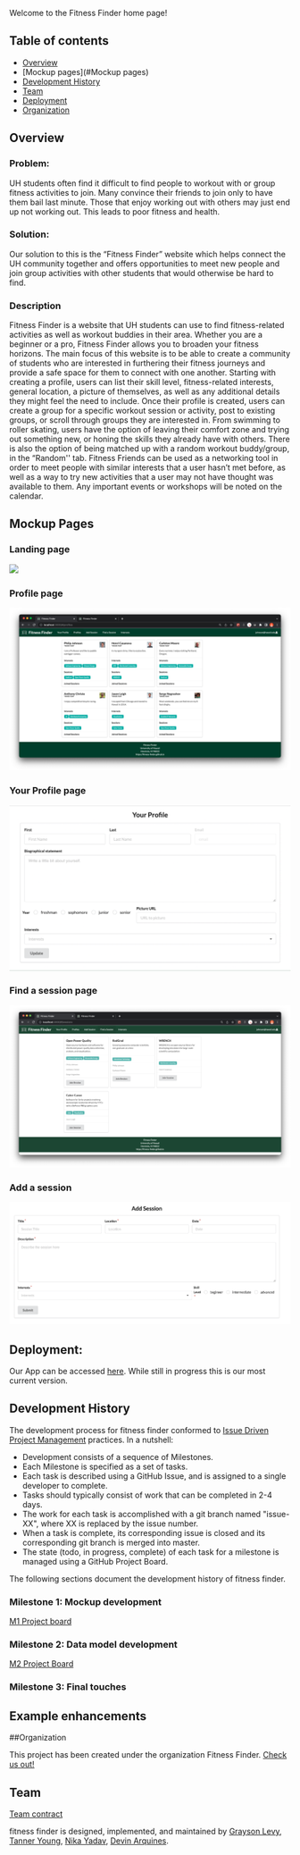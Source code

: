 Welcome to the Fitness Finder home page!

## Table of contents

* [Overview](#overview)
* [Mockup pages](#Mockup pages) 
* [Development History](#development-history)
* [Team](#team)
* [Deployment](#deployment)
* [Organization](#organization)
## Overview

### Problem: 

UH students often find it difficult to find people to workout with or group fitness activities to join. Many convince their friends to join only to have them bail last minute. Those that enjoy working out with others may just end up not working out. This leads to poor fitness and health.

### Solution:

Our solution to this is the “Fitness Finder” website which helps connect the UH community together and offers opportunities to meet new people and join group activities with other students that would otherwise be hard to find.

### Description

Fitness Finder is a website that UH students can use to find fitness-related activities as well as workout buddies in their area. Whether you are a beginner or a pro, Fitness Finder allows you to broaden your fitness horizons. The main focus of this website is to be able to create a community of students who are interested in furthering their fitness journeys and provide a safe space for them to connect with one another. Starting with creating a profile, users can list their skill level, fitness-related interests, general location,  a picture of themselves, as well as any additional details they might feel the need to include. Once their profile is created, users can create a group for a specific workout session or activity, post to existing groups, or scroll through groups they are interested in. From swimming to roller skating, users have the option of leaving their comfort zone and trying out something new, or honing the skills they already have with others. There is also the option of being matched up with a random workout buddy/group, in the “Random'' tab. Fitness Friends can be used as a networking tool in order to meet people with similar interests that a user hasn’t met before, as well as a way to try new activities that a user may not have thought was available to them. Any important events or workshops will be noted on the calendar.


## Mockup Pages
### Landing page
![](images/landingpage3.png)

### Profile page
![](images/profilepage.png)

### Your Profile page
![](images/profileupdatepage2.png)

### Find a session page
![](images/sessionpage2.png)

### Add a session
![](images/addsessionpage2.png)

## Deployment:

Our App can be accessed [here](http://143.110.235.118/). While still in progress this is our most current version.

## Development History

The development process for fitness finder conformed to [Issue Driven Project Management](http://courses.ics.hawaii.edu/ics314f19/modules/project-management/) practices. In a nutshell:

* Development consists of a sequence of Milestones.
* Each Milestone is specified as a set of tasks.
* Each task is described using a GitHub Issue, and is assigned to a single developer to complete.
* Tasks should typically consist of work that can be completed in 2-4 days.
* The work for each task is accomplished with a git branch named "issue-XX", where XX is replaced by the issue number.
* When a task is complete, its corresponding issue is closed and its corresponding git branch is merged into master.
* The state (todo, in progress, complete) of each task for a milestone is managed using a GitHub Project Board.

The following sections document the development history of fitness finder.

### Milestone 1: Mockup development
[M1 Project board](https://github.com/fitness-finder/fitness-finder/projects/1)
### Milestone 2: Data model development
[M2 Project Board](https://github.com/fitness-finder/fitness-finder/projects/2)
### Milestone 3: Final touches

## Example enhancements

##Organization

This project has been created under the organization Fitness Finder. [Check us out!](https://github.com/fitness-finder)

## Team

[Team contract](https://docs.google.com/document/d/1m8LsO8nmDOwIHj3Ud4k8p5zBMpd8c0i3dL2BMquQafE/edit)

fitness finder is designed, implemented, and maintained by [Grayson Levy](https://glevy94.github.io), [Tanner Young](https://tanner-ky.github.io), [Nika Yadav](https://bhavanikay.github.io/), [Devin Arquines](https://darquines.github.io).





